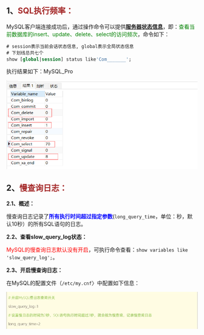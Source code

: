 ## 1、<span style="color:brown">SQL执行频率：</span>

​		MySQL客户端连接成功后，通过操作命令可以提供<u>**服务器状态信息**</u>，即：<span style="color:green">查看当前数据库的insert、update、delete、select的访问频次</span>，命令如下：

```sql
# session表示当前会话状态信息, global表示全局状态信息
# 下划线总共七个
show [global|session] status like'Com_______';
```

执行结果如下：MySQL_Pro

<img src="https://raw.githubusercontent.com/root-bine/image/main/Typora-image/MySQL_Pro13.png" alt="image-20230614181156457" style="zoom:67%;" />



## 2、<span style="color:brown">慢查询日志：</span>

**2.1、概述：**

慢查询日志记录了<span style="color:blue">**所有执行时间超过指定参数**</span>(`long_query_time`，单位：秒，默认10秒）的所有SQL语句的日志。

**2.2、查看slow_query_log状态：**

<span style="color:red">MySQL的慢查询日志默认没有开启</span>，可执行命令查看：`show variables like 'slow_query_log';`。

**2.3、开启慢查询日志：**

在MySQL的配置文件（`/etc/my.cnf`〉中配置如下信息：

![image-20230620225204522](https://raw.githubusercontent.com/root-bine/image/main/Typora-image/MySQL_Pro14.png)
